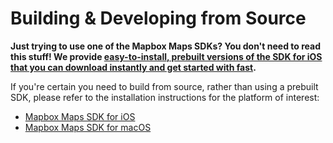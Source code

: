 # Building & Developing from Source

**Just trying to use one of the Mapbox Maps SDKs? You don't need to read this stuff! We
provide [easy-to-install, prebuilt versions of the SDK for iOS
that you can download instantly and get started with fast](https://github.com/track-asia/trackasia-gl-native-distribution).**

If you're certain you need to build from source, rather than using a prebuilt SDK, please
refer to the installation instructions for the platform of interest:

* [Mapbox Maps SDK for iOS](platform/ios/INSTALL.md)
* [Mapbox Maps SDK for macOS](platform/macos/INSTALL.md)
